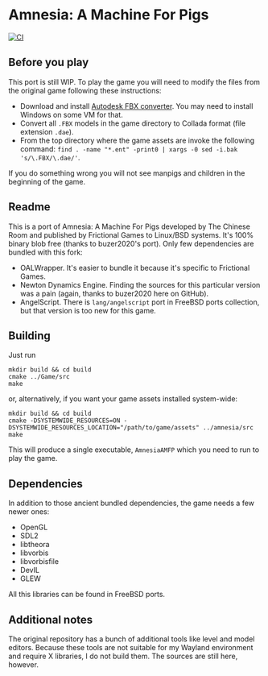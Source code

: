 # Amnesia: A Machine For Pigs
[![CI](https://github.com/shamazmazum/AmnesiaAMachineForPigs/actions/workflows/build.yml/badge.svg)](https://github.com/shamazmazum/AmnesiaAMachineForPigs/actions/workflows/build.yml)

## Before you play

This port is still WIP. To play the game you will need to modify the files from
the original game following these instructions:

* Download and install [Autodesk FBX converter](https://www.autodesk.com/developer-network/platform-technologies/fbx-converter-archives). 
  You may need to install Windows on some VM for that.
* Convert all `.FBX` models in the game directory to Collada format (file
  extension `.dae`).
* From the top directory where the game assets are invoke the following command:
  `find . -name "*.ent" -print0 | xargs -0 sed -i.bak 's/\.FBX/\.dae/'`.

If you do something wrong you will not see manpigs and children in the beginning
of the game.

## Readme

This is a port of Amnesia: A Machine For Pigs developed by The Chinese Room and
published by Frictional Games to Linux/BSD systems. It's 100% binary blob free
(thanks to buzer2020's port). Only few dependencies are bundled with this fork:

* OALWrapper. It's easier to bundle it because it's specific to Frictional
  Games.
* Newton Dynamics Engine. Finding the sources for this particular version was a
  pain (again, thanks to buzer2020 here on GitHub).
* AngelScript. There is `lang/angelscript` port in FreeBSD ports collection, but
  that version is too new for this game.
  
## Building

Just run

~~~~
mkdir build && cd build
cmake ../Game/src
make
~~~~

or, alternatively, if you want your game assets installed system-wide:

~~~~
mkdir build && cd build
cmake -DSYSTEMWIDE_RESOURCES=ON -DSYSTEMWIDE_RESOURCES_LOCATION="/path/to/game/assets" ../amnesia/src
make
~~~~

This will produce a single executable, `AmnesiaAMFP` which you need to run to play
the game.

## Dependencies

In addition to those ancient bundled dependencies, the game needs a few newer
ones:

* OpenGL
* SDL2
* libtheora
* libvorbis
* libvorbisfile
* DevIL
* GLEW

All this libraries can be found in FreeBSD ports.

## Additional notes

The original repository has a bunch of additional tools like level and model
editors. Because these tools are not suitable for my Wayland environment and
require X libraries, I do not build them. The sources are still here, however.
